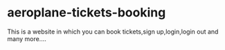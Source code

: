 # aeroplane-tickets-booking
This is a website in which you can book tickets,sign up,login,login out and many more....
